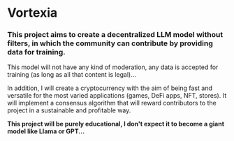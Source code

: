 # Vortexia

### This project aims to create a decentralized LLM model without filters, in which the community can contribute by providing data for training.

This model will not have any kind of moderation, any data is accepted for training (as long as all that content is legal)... 

In addition, I will create a cryptocurrency with the aim of being fast and versatile for the most varied applications (games, DeFi apps, NFT, stores).
It will implement a consensus algorithm that will reward contributors to the project in a sustainable and profitable way.

**This project will be purely educational, I don't expect it to become a giant model like Llama or GPT...**
